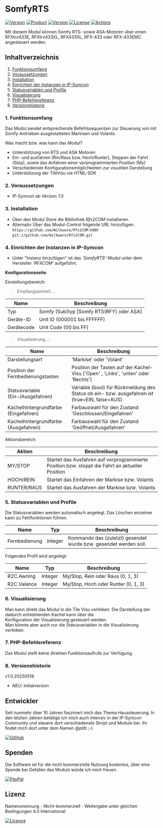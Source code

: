 # SomfyRTS

[![Version](https://img.shields.io/badge/Symcon-PHP--Modul-red.svg?style=flat-square)](https://www.symcon.de/service/dokumentation/entwicklerbereich/sdk-tools/sdk-php/)
[![Product](https://img.shields.io/badge/Symcon%20Version-7.0-blue.svg?style=flat-square)](https://www.symcon.de/produkt/)
[![Version](https://img.shields.io/badge/Modul%20Version-1.0.20250518-orange.svg?style=flat-square)](https://github.com/Wilkware/Rfx2COM)
[![License](https://img.shields.io/badge/License-CC%20BY--NC--SA%204.0-green.svg?style=flat-square)](https://creativecommons.org/licenses/by-nc-sa/4.0/)
[![Actions](https://img.shields.io/github/actions/workflow/status/wilkware/Rfx2COM/style.yml?branch=main&label=CheckStyle&style=flat-square)](https://github.com/Wilkware/Rfx2COM/actions)

Mit diesem Modul können Somfy RTS- sowie ASA-Motoren über einen RFXtrx433E, RFXtrx433XL, RFX433XL, RFX-433 oder RFX-433EMC angesteuert werden.

## Inhaltverzeichnis

1. [Funktionsumfang](#user-content-1-funktionsumfang)
2. [Voraussetzungen](#user-content-2-voraussetzungen)
3. [Installation](#user-content-3-installation)
4. [Einrichten der Instanzen in IP-Symcon](#user-content-4-einrichten-der-instanzen-in-ip-symcon)
5. [Statusvariablen und Profile](#user-content-5-statusvariablen-und-profile)
6. [Visualisierung](#user-content-6-visualisierung)
7. [PHP-Befehlsreferenz](#user-content-7-php-befehlsreferenz)
8. [Versionshistorie](#user-content-8-versionshistorie)

### 1. Funktionsumfang

Das Modul sendet entsprechende Befehlssequenzen zur Steuerung von mit Somfy-Antrieben ausgestatteten Markisen und Volants.


Was macht bzw. was kann das Modul?

- Unterstützung von RTS und ASA Motoren
- Ein- und ausfahren (Rin/Raus bzw. Hoch/Runter), Stoppen der Fahrt (Stop), sowie das Anfahren einer vorprogrammierten Position (My)
- Verschiedenste Konfigurationsmöglichkeiten zur visuellen Darstellung
- Unterstützung der TileVisu via HTML-SDK

### 2. Voraussetzungen

* IP-Symcon ab Version 7.0

### 3. Installation

* Über den Modul Store die Bibliothek _Rfx2COM_ installieren.
* Alternativ Über das Modul-Control folgende URL hinzufügen.  
`https://github.com/Wilkware/Rfx2COM` oder `git://github.com/Wilkware/Rfx2COM.git`

### 4. Einrichten der Instanzen in IP-Symcon

* Unter "Instanz hinzufügen" ist das _'SomfyRTS'_-Modul unter dem Hersteller _'RFXCOM'_ aufgeführt.

__Konfigurationsseite__:

Einstellungsbereich:

> Empfangseinheit …

Name                        | Beschreibung
--------------------------- | ----------------------------------
Typ                         | Somfy (Sub)typ [Somfy RTS(RFY) oder ASA]
Geräte-ID                   | Unit ID (000001 bis FFFFFF)
Gerätecode                  | Unit Code (00 bis FF)

> Visualisierung …

Name                                   | Beschreibung
-------------------------------------- | ----------------------------------
Darstellungsart                        | 'Markise' oder 'Volant'
Position der Fernbedienungstasten      | Position der Tasten auf der Kachel-Visu ('Open' , 'Links', 'unten' oder 'Rechts')
Statusvariable (Ein-/Ausgefahren)      | Variable (bool) für Rückmeldung des Status ob ein- bzw. ausgefahren ist (true=EIN, false=AUS)
Kachelhintergrundfarbe (Eingefahren)   | Farbauswahl für den Zustand 'Geschlossen/Eingefahren'
Kachelhintergrundfarbe (Ausgefahren)   | Farbauswahl für den Zustand 'Geöffnet/Ausgefahren'

Aktionsbereich:

Aktion         | Beschreibung
-------------- | ------------------------------------------------------------
MY/STOP        | Startet das Ausfahren auf vorprogrammierte Position bzw. stoppt die Fahrt an aktueller Position
HOCH/REIN      | Startet das Einfahren der Markise bzw. Volants
RUNTER/RAUS    | Startet das Ausfahren der Markise bzw. Volants

### 5. Statusvariablen und Profile

Die Statusvariablen werden automatisch angelegt. Das Löschen einzelner kann zu Fehlfunktionen führen.

Name                        | Typ       | Beschreibung
--------------------------- | --------- | ----------------
Fernbedienung               | Integer   | Kommando das (zuletzt) gesendet wurde bzw. gesendet werden soll.

Folgendes Profil wird angelegt:

Name                 | Typ       | Beschreibung
-------------------- | --------- | ----------------
R2C.Awning           | Integer   | My/Stop, Rein oder Raus (0, 1, 3)
R2C.Valance          | Integer   | My/Stop, Hoch oder Runter (0, 1, 3)

### 6. Visualisierung

Man kann direkt das Modul in die Tile Visu verlinken. Die Darstellung der dadurch entstehenden Kachel kann über die  
Konfiguration der Visualisierung gesteuert werden.  
Man könnte aber auch nur die Statusvariablen in die Visualisierung verlinken.

### 7. PHP-Befehlsreferenz

Das Modul stellt keine direkten Funktionsaufrufe zur Verfügung.

### 8. Versionshistorie

v1.0.20250518

* _NEU_: Initialversion

## Entwickler

Seit nunmehr über 10 Jahren fasziniert mich das Thema Haussteuerung. In den letzten Jahren betätige ich mich auch intensiv in der IP-Symcon Community und steuere dort verschiedenste Skript und Module bei. Ihr findet mich dort unter dem Namen @pitti ;-)

[![GitHub](https://img.shields.io/badge/GitHub-@wilkware-181717.svg?style=for-the-badge&logo=github)](https://wilkware.github.io/)

## Spenden

Die Software ist für die nicht kommerzielle Nutzung kostenlos, über eine Spende bei Gefallen des Moduls würde ich mich freuen.

[![PayPal](https://img.shields.io/badge/PayPal-spenden-00457C.svg?style=for-the-badge&logo=paypal)](https://www.paypal.com/cgi-bin/webscr?cmd=_s-xclick&hosted_button_id=8816166)

## Lizenz

Namensnennung - Nicht-kommerziell - Weitergabe unter gleichen Bedingungen 4.0 International

[![Licence](https://img.shields.io/badge/License-CC_BY--NC--SA_4.0-EF9421.svg?style=for-the-badge&logo=creativecommons)](https://creativecommons.org/licenses/by-nc-sa/4.0/)
